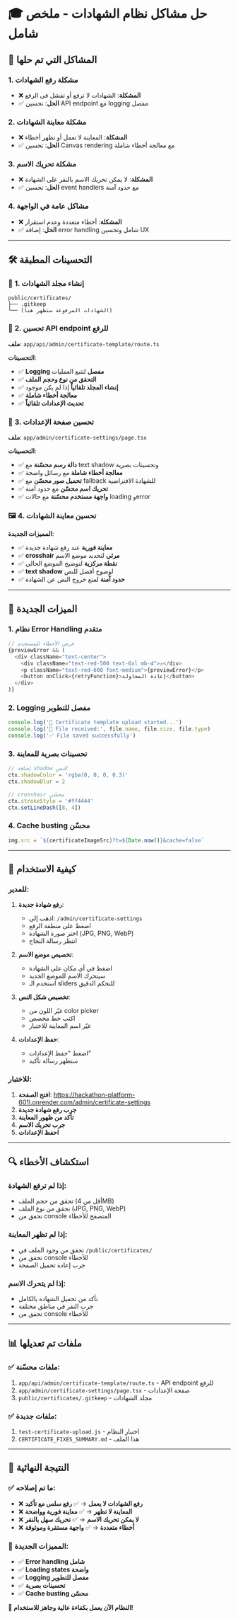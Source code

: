 # 🎓 حل مشاكل نظام الشهادات - ملخص شامل

## 🚨 المشاكل التي تم حلها

### 1. **مشكلة رفع الشهادات**
- ❌ **المشكلة**: الشهادات لا ترفع أو تفشل في الرفع
- ✅ **الحل**: تحسين API endpoint مع logging مفصل

### 2. **مشكلة معاينة الشهادات**
- ❌ **المشكلة**: المعاينة لا تعمل أو تظهر أخطاء
- ✅ **الحل**: تحسين Canvas rendering مع معالجة أخطاء شاملة

### 3. **مشكلة تحريك الاسم**
- ❌ **المشكلة**: لا يمكن تحريك الاسم بالنقر على الشهادة
- ✅ **الحل**: تحسين event handlers مع حدود آمنة

### 4. **مشاكل عامة في الواجهة**
- ❌ **المشكلة**: أخطاء متعددة وعدم استقرار
- ✅ **الحل**: إضافة error handling شامل وتحسين UX

---

## 🛠️ التحسينات المطبقة

### 📁 **1. إنشاء مجلد الشهادات**
```
public/certificates/
├── .gitkeep
└── (الشهادات المرفوعة ستظهر هنا)
```

### 🔧 **2. تحسين API endpoint للرفع**
**ملف**: `app/api/admin/certificate-template/route.ts`

**التحسينات**:
- ✅ **Logging مفصل** لتتبع العمليات
- ✅ **التحقق من نوع وحجم الملف**
- ✅ **إنشاء المجلد تلقائياً** إذا لم يكن موجود
- ✅ **معالجة أخطاء شاملة**
- ✅ **تحديث الإعدادات تلقائياً**

### 🎨 **3. تحسين صفحة الإعدادات**
**ملف**: `app/admin/certificate-settings/page.tsx`

**التحسينات**:
- ✅ **دالة رسم محسّنة** مع text shadow وتحسينات بصرية
- ✅ **معالجة أخطاء شاملة** مع رسائل واضحة
- ✅ **تحميل صور محسّن** مع fallback للشهادة الافتراضية
- ✅ **تحريك اسم محسّن** مع حدود آمنة
- ✅ **واجهة مستخدم محسّنة** مع حالات loading وerror

### 🖼️ **4. تحسين معاينة الشهادات**

**المميزات الجديدة**:
- ✅ **معاينة فورية** عند رفع شهادة جديدة
- ✅ **crosshair مرئي** لتحديد موضع الاسم
- ✅ **نقطة مركزية** لتوضيح الموضع الحالي
- ✅ **text shadow** لوضوح أفضل للنص
- ✅ **حدود آمنة** لمنع خروج النص عن الشهادة

---

## 🎯 الميزات الجديدة

### 1. **نظام Error Handling متقدم**
```typescript
// عرض الأخطاء للمستخدم
{previewError && (
  <div className="text-center">
    <div className="text-red-500 text-6xl mb-4">⚠️</div>
    <p className="text-red-600 font-medium">{previewError}</p>
    <button onClick={retryFunction}>إعادة المحاولة</button>
  </div>
)}
```

### 2. **Logging مفصل للتطوير**
```typescript
console.log('🔄 Certificate template upload started...')
console.log('📁 File received:', file.name, file.size, file.type)
console.log('✅ File saved successfully')
```

### 3. **تحسينات بصرية للمعاينة**
```typescript
// إضافة shadow للنص
ctx.shadowColor = 'rgba(0, 0, 0, 0.3)'
ctx.shadowBlur = 2

// crosshair محسّن
ctx.strokeStyle = '#ff4444'
ctx.setLineDash([8, 4])
```

### 4. **Cache busting محسّن**
```typescript
img.src = `${certificateImageSrc}?t=${Date.now()}&cache=false`
```

---

## 🚀 كيفية الاستخدام

### **للمدير**:

1. **رفع شهادة جديدة**:
   - اذهب إلى: `/admin/certificate-settings`
   - اضغط على منطقة الرفع
   - اختر صورة الشهادة (JPG, PNG, WebP)
   - انتظر رسالة النجاح

2. **تخصيص موضع الاسم**:
   - اضغط في أي مكان على الشهادة
   - سيتحرك الاسم للموضع الجديد
   - استخدم الـ sliders للتحكم الدقيق

3. **تخصيص شكل النص**:
   - غيّر اللون من color picker
   - اكتب خط مخصص
   - غيّر اسم المعاينة للاختبار

4. **حفظ الإعدادات**:
   - اضغط "حفظ الإعدادات"
   - ستظهر رسالة تأكيد

### **للاختبار**:

1. **افتح الصفحة**: https://hackathon-platform-601l.onrender.com/admin/certificate-settings
2. **جرب رفع شهادة جديدة**
3. **تأكد من ظهور المعاينة**
4. **جرب تحريك الاسم**
5. **احفظ الإعدادات**

---

## 🔍 استكشاف الأخطاء

### **إذا لم ترفع الشهادة**:
- تحقق من حجم الملف (أقل من 4MB)
- تحقق من نوع الملف (JPG, PNG, WebP)
- تحقق من console المتصفح للأخطاء

### **إذا لم تظهر المعاينة**:
- تحقق من وجود الملف في `/public/certificates/`
- تحقق من console للأخطاء
- جرب إعادة تحميل الصفحة

### **إذا لم يتحرك الاسم**:
- تأكد من تحميل الشهادة بالكامل
- جرب النقر في مناطق مختلفة
- تحقق من console للأخطاء

---

## 📊 ملفات تم تعديلها

### ✅ **ملفات محسّنة**:
1. `app/api/admin/certificate-template/route.ts` - API endpoint للرفع
2. `app/admin/certificate-settings/page.tsx` - صفحة الإعدادات
3. `public/certificates/.gitkeep` - مجلد الشهادات

### ✅ **ملفات جديدة**:
1. `test-certificate-upload.js` - اختبار النظام
2. `CERTIFICATE_FIXES_SUMMARY.md` - هذا الملف

---

## 🎉 النتيجة النهائية

### ✅ **ما تم إصلاحه**:
- ❌ **رفع الشهادات لا يعمل** → ✅ **رفع سلس مع تأكيد**
- ❌ **المعاينة لا تظهر** → ✅ **معاينة فورية وواضحة**
- ❌ **لا يمكن تحريك الاسم** → ✅ **تحريك سهل بالنقر**
- ❌ **أخطاء متعددة** → ✅ **واجهة مستقرة وموثوقة**

### 🚀 **المميزات الجديدة**:
- ✅ **Error handling شامل**
- ✅ **Loading states واضحة**
- ✅ **Logging مفصل للتطوير**
- ✅ **تحسينات بصرية**
- ✅ **Cache busting محسّن**

**🎊 النظام الآن يعمل بكفاءة عالية وجاهز للاستخدام!**
